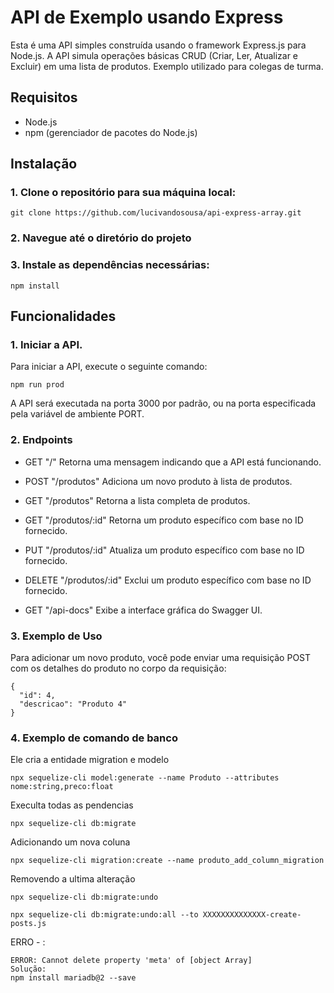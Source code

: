 # API de Exemplo usando Express

Esta é uma API simples construída usando o framework Express.js para Node.js. A API simula operações básicas CRUD (Criar, Ler, Atualizar e Excluir) em uma lista de produtos.
Exemplo utilizado para colegas de turma.

## Requisitos

- Node.js
- npm (gerenciador de pacotes do Node.js)

## Instalação

### 1. Clone o repositório para sua máquina local:

```
git clone https://github.com/lucivandosousa/api-express-array.git
```
### 2. Navegue até o diretório do projeto

### 3. Instale as dependências necessárias:

  ```
  npm install
  ```
## Funcionalidades
### 1. Iniciar a API.

Para iniciar a API, execute o seguinte comando:

```
npm run prod
```
A API será executada na porta 3000 por padrão, ou na porta especificada pela variável de ambiente PORT.

### 2. Endpoints

 - GET "/" Retorna uma mensagem indicando que a API está funcionando.

 - POST "/produtos" Adiciona um novo produto à lista de produtos.

 - GET "/produtos" Retorna a lista completa de produtos.

 - GET "/produtos/:id" Retorna um produto específico com base no ID fornecido.

 - PUT "/produtos/:id" Atualiza um produto específico com base no ID fornecido.

 - DELETE "/produtos/:id" Exclui um produto específico com base no ID fornecido.

 - GET "/api-docs" Exibe a interface gráfica do Swagger UI.

### 3. Exemplo de Uso

Para adicionar um novo produto, você pode enviar uma requisição POST com os detalhes do produto no corpo da requisição:

```
{
  "id": 4,
  "descricao": "Produto 4"
}
```

### 4. Exemplo de comando de banco 

Ele cria a entidade migration e modelo
```
npx sequelize-cli model:generate --name Produto --attributes nome:string,preco:float
```

Execulta todas as pendencias
```
npx sequelize-cli db:migrate
```
Adicionando um nova coluna
````
npx sequelize-cli migration:create --name produto_add_column_migration 
````
Removendo a ultima alteração 
````
npx sequelize-cli db:migrate:undo
````
````
npx sequelize-cli db:migrate:undo:all --to XXXXXXXXXXXXXX-create-posts.js
````
ERRO - :
````
ERROR: Cannot delete property 'meta' of [object Array]
Solução:
npm install mariadb@2 --save
````
